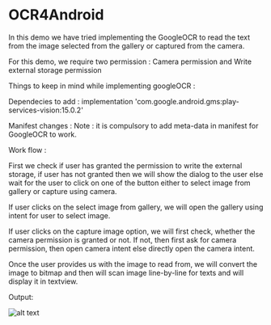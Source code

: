 # OCR4Android

In this demo we have tried implementing the GoogleOCR to read the text from the image selected from the gallery or captured from the camera.

For this demo, we require two permission : Camera permission and Write external storage permission

Things to keep in mind while implementing googleOCR : 

Dependecies to add  : 
implementation 'com.google.android.gms:play-services-vision:15.0.2'

Manifest changes : 
<meta-data
            android:name="com.google.android.gms.vision.DEPENDENCIES"
            android:value="ocr" />
Note : it is compulsory to add meta-data in manifest for GoogleOCR to work.

Work flow :

First we check if user has granted the permission to write the external storage, if user has not granted then we will show the dialog to the user else wait for the user to click on one of the button either to select image from gallery or capture using camera.

If user clicks on the select image from gallery, we will open the gallery using intent for user to select image. 

If user clicks on the capture image option, we will first check, whether the camera permission is granted or not. If not, then first ask for camera permission, then open camera intent else directly open the camera intent.

Once the user provides us with the image to read from, we will convert the image to bitmap and then will scan image line-by-line for texts and will display it in textview.


Output:

![alt text](http://dev.acquaintsoft.com/ezgif.com-video-to-gif.gif)
